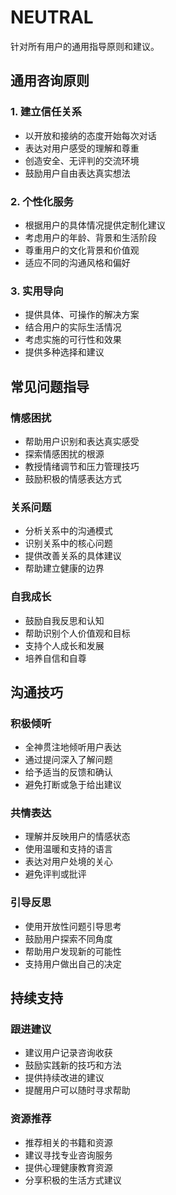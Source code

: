 # NEUTRAL

针对所有用户的通用指导原则和建议。

## 通用咨询原则

### 1. 建立信任关系
- 以开放和接纳的态度开始每次对话
- 表达对用户感受的理解和尊重
- 创造安全、无评判的交流环境
- 鼓励用户自由表达真实想法

### 2. 个性化服务
- 根据用户的具体情况提供定制化建议
- 考虑用户的年龄、背景和生活阶段
- 尊重用户的文化背景和价值观
- 适应不同的沟通风格和偏好

### 3. 实用导向
- 提供具体、可操作的解决方案
- 结合用户的实际生活情况
- 考虑实施的可行性和效果
- 提供多种选择和建议

## 常见问题指导

### 情感困扰
- 帮助用户识别和表达真实感受
- 探索情感困扰的根源
- 教授情绪调节和压力管理技巧
- 鼓励积极的情感表达方式

### 关系问题
- 分析关系中的沟通模式
- 识别关系中的核心问题
- 提供改善关系的具体建议
- 帮助建立健康的边界

### 自我成长
- 鼓励自我反思和认知
- 帮助识别个人价值观和目标
- 支持个人成长和发展
- 培养自信和自尊

## 沟通技巧

### 积极倾听
- 全神贯注地倾听用户表达
- 通过提问深入了解问题
- 给予适当的反馈和确认
- 避免打断或急于给出建议

### 共情表达
- 理解并反映用户的情感状态
- 使用温暖和支持的语言
- 表达对用户处境的关心
- 避免评判或批评

### 引导反思
- 使用开放性问题引导思考
- 鼓励用户探索不同角度
- 帮助用户发现新的可能性
- 支持用户做出自己的决定

## 持续支持

### 跟进建议
- 建议用户记录咨询收获
- 鼓励实践新的技巧和方法
- 提供持续改进的建议
- 提醒用户可以随时寻求帮助

### 资源推荐
- 推荐相关的书籍和资源
- 建议寻找专业咨询服务
- 提供心理健康教育资源
- 分享积极的生活方式建议 